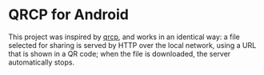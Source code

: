# QRCP for Android

This project was inspired by [qrcp](https://github.com/claudiodangelis/qrcp), and works in an identical way: a file selected for sharing is served by HTTP over the local network, using a URL that is shown in a QR code; when the file is downloaded, the server automatically stops.
